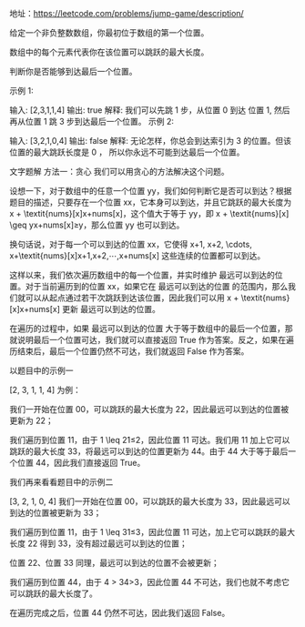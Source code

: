 地址：https://leetcode.com/problems/jump-game/description/

给定一个非负整数数组，你最初位于数组的第一个位置。

数组中的每个元素代表你在该位置可以跳跃的最大长度。

判断你是否能够到达最后一个位置。

示例 1:

输入: [2,3,1,1,4]
输出: true
解释: 我们可以先跳 1 步，从位置 0 到达 位置 1, 然后再从位置 1 跳 3 步到达最后一个位置。
示例 2:

输入: [3,2,1,0,4]
输出: false
解释: 无论怎样，你总会到达索引为 3 的位置。但该位置的最大跳跃长度是 0 ， 所以你永远不可能到达最后一个位置。


文字题解
方法一：贪心
我们可以用贪心的方法解决这个问题。

设想一下，对于数组中的任意一个位置 yy，我们如何判断它是否可以到达？根据题目的描述，只要存在一个位置 xx，它本身可以到达，并且它跳跃的最大长度为 x + \textit{nums}[x]x+nums[x]，这个值大于等于 yy，即 x + \textit{nums}[x] \geq yx+nums[x]≥y，那么位置 yy 也可以到达。

换句话说，对于每一个可以到达的位置 xx，它使得 x+1, x+2, \cdots, x+\textit{nums}[x]x+1,x+2,⋯,x+nums[x] 这些连续的位置都可以到达。

这样以来，我们依次遍历数组中的每一个位置，并实时维护 最远可以到达的位置。对于当前遍历到的位置 xx，如果它在 最远可以到达的位置 的范围内，那么我们就可以从起点通过若干次跳跃到达该位置，因此我们可以用 x + \textit{nums}[x]x+nums[x] 更新 最远可以到达的位置。

在遍历的过程中，如果 最远可以到达的位置 大于等于数组中的最后一个位置，那就说明最后一个位置可达，我们就可以直接返回 True 作为答案。反之，如果在遍历结束后，最后一个位置仍然不可达，我们就返回 False 作为答案。

以题目中的示例一

[2, 3, 1, 1, 4]
为例：

我们一开始在位置 00，可以跳跃的最大长度为 22，因此最远可以到达的位置被更新为 22；

我们遍历到位置 11，由于 1 \leq 21≤2，因此位置 11 可达。我们用 11 加上它可以跳跃的最大长度 33，将最远可以到达的位置更新为 44。由于 44 大于等于最后一个位置 44，因此我们直接返回 True。

我们再来看看题目中的示例二

[3, 2, 1, 0, 4]
我们一开始在位置 00，可以跳跃的最大长度为 33，因此最远可以到达的位置被更新为 33；

我们遍历到位置 11，由于 1 \leq 31≤3，因此位置 11 可达，加上它可以跳跃的最大长度 22 得到 33，没有超过最远可以到达的位置；

位置 22、位置 33 同理，最远可以到达的位置不会被更新；

我们遍历到位置 44，由于 4 > 34>3，因此位置 44 不可达，我们也就不考虑它可以跳跃的最大长度了。

在遍历完成之后，位置 44 仍然不可达，因此我们返回 False。



